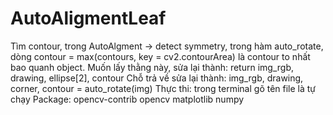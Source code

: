 # AutoAligmentLeaf
Tìm contour, trong AutoAlgment -> detect symmetry, trong hàm auto_rotate, dòng contour = max(contours, key = cv2.contourArea) là contour to nhất bao quanh object. Muốn lấy thằng này, sửa lại thành:
return img_rgb, drawing, ellipse[2], contour
Chỗ trả về sửa lại thành:
img_rgb, drawing, corner, contour = auto_rotate(img)
Thực thi: trong terminal gõ tên file là tự chạy
Package: opencv-contrib
         opencv
         matplotlib
         numpy
